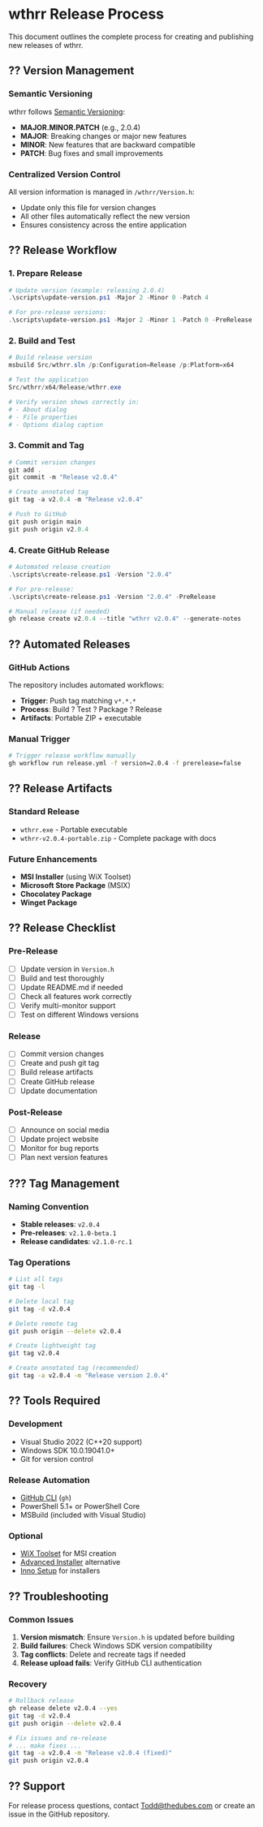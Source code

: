 # wthrr Release Process

This document outlines the complete process for creating and publishing new releases of wthrr.

## ?? Version Management

### Semantic Versioning
wthrr follows [Semantic Versioning](https://semver.org/):
- **MAJOR.MINOR.PATCH** (e.g., 2.0.4)
- **MAJOR**: Breaking changes or major new features
- **MINOR**: New features that are backward compatible
- **PATCH**: Bug fixes and small improvements

### Centralized Version Control
All version information is managed in `/wthrr/Version.h`:
- Update only this file for version changes
- All other files automatically reflect the new version
- Ensures consistency across the entire application

## ?? Release Workflow

### 1. Prepare Release
```powershell
# Update version (example: releasing 2.0.4)
.\scripts\update-version.ps1 -Major 2 -Minor 0 -Patch 4

# For pre-release versions:
.\scripts\update-version.ps1 -Major 2 -Minor 1 -Patch 0 -PreRelease
```

### 2. Build and Test
```powershell
# Build release version
msbuild Src/wthrr.sln /p:Configuration=Release /p:Platform=x64

# Test the application
Src/wthrr/x64/Release/wthrr.exe

# Verify version shows correctly in:
# - About dialog
# - File properties
# - Options dialog caption
```

### 3. Commit and Tag
```powershell
# Commit version changes
git add .
git commit -m "Release v2.0.4"

# Create annotated tag
git tag -a v2.0.4 -m "Release v2.0.4"

# Push to GitHub
git push origin main
git push origin v2.0.4
```

### 4. Create GitHub Release
```powershell
# Automated release creation
.\scripts\create-release.ps1 -Version "2.0.4"

# For pre-release:
.\scripts\create-release.ps1 -Version "2.0.4" -PreRelease

# Manual release (if needed)
gh release create v2.0.4 --title "wthrr v2.0.4" --generate-notes
```

## ?? Automated Releases

### GitHub Actions
The repository includes automated workflows:
- **Trigger**: Push tag matching `v*.*.*`
- **Process**: Build ? Test ? Package ? Release
- **Artifacts**: Portable ZIP + executable

### Manual Trigger
```bash
# Trigger release workflow manually
gh workflow run release.yml -f version=2.0.4 -f prerelease=false
```

## ?? Release Artifacts

### Standard Release
- `wthrr.exe` - Portable executable
- `wthrr-v2.0.4-portable.zip` - Complete package with docs

### Future Enhancements
- **MSI Installer** (using WiX Toolset)
- **Microsoft Store Package** (MSIX)
- **Chocolatey Package**
- **Winget Package**

## ?? Release Checklist

### Pre-Release
- [ ] Update version in `Version.h`
- [ ] Build and test thoroughly
- [ ] Update README.md if needed
- [ ] Check all features work correctly
- [ ] Verify multi-monitor support
- [ ] Test on different Windows versions

### Release
- [ ] Commit version changes
- [ ] Create and push git tag
- [ ] Build release artifacts
- [ ] Create GitHub release
- [ ] Update documentation

### Post-Release
- [ ] Announce on social media
- [ ] Update project website
- [ ] Monitor for bug reports
- [ ] Plan next version features

## ??? Tag Management

### Naming Convention
- **Stable releases**: `v2.0.4`
- **Pre-releases**: `v2.1.0-beta.1`
- **Release candidates**: `v2.1.0-rc.1`

### Tag Operations
```bash
# List all tags
git tag -l

# Delete local tag
git tag -d v2.0.4

# Delete remote tag
git push origin --delete v2.0.4

# Create lightweight tag
git tag v2.0.4

# Create annotated tag (recommended)
git tag -a v2.0.4 -m "Release version 2.0.4"
```

## ?? Tools Required

### Development
- Visual Studio 2022 (C++20 support)
- Windows SDK 10.0.19041.0+
- Git for version control

### Release Automation
- [GitHub CLI](https://cli.github.com/) (`gh`)
- PowerShell 5.1+ or PowerShell Core
- MSBuild (included with Visual Studio)

### Optional
- [WiX Toolset](https://wixtoolset.org/) for MSI creation
- [Advanced Installer](https://www.advancedinstaller.com/) alternative
- [Inno Setup](https://jrsoftware.org/isinfo.php) for installers

## ?? Troubleshooting

### Common Issues
1. **Version mismatch**: Ensure `Version.h` is updated before building
2. **Build failures**: Check Windows SDK version compatibility
3. **Tag conflicts**: Delete and recreate tags if needed
4. **Release upload fails**: Verify GitHub CLI authentication

### Recovery
```bash
# Rollback release
gh release delete v2.0.4 --yes
git tag -d v2.0.4
git push origin --delete v2.0.4

# Fix issues and re-release
# ... make fixes ...
git tag -a v2.0.4 -m "Release v2.0.4 (fixed)"
git push origin v2.0.4
```

## ?? Support
For release process questions, contact Todd@thedubes.com or create an issue in the GitHub repository.